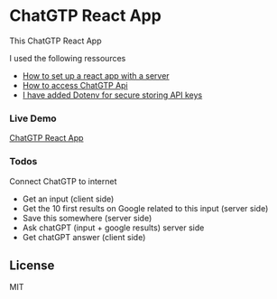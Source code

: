 # ChatGTP React App

This ChatGTP React App

I used the following ressources
  -  [How to set up a react app with a server](https://www.freecodecamp.org/news/how-to-create-a-react-app-with-a-node-backend-the-complete-guide/)
  - [How to access ChatGTP Api](https://www.codingthesmartway.com/how-to-use-chatgpt-with-react/)
  -  [I have added Dotenv for secure storing API keys](https://www.freecodecamp.org/news/how-to-use-node-environment-variables-with-a-dotenv-file-for-node-js-and-npm/)
  

### Live Demo

[ChatGTP React App](https://chatgptreact.herokuapp.com/) 


### Todos

Connect ChatGTP to internet
 - Get an input (client side)
 - Get the 10 first results on Google related to this input (server side)
 - Save this somewhere (server side)
 - Ask chatGPT (input + google results) server side
 - Get chatGPT answer (client side)

License
----

MIT
